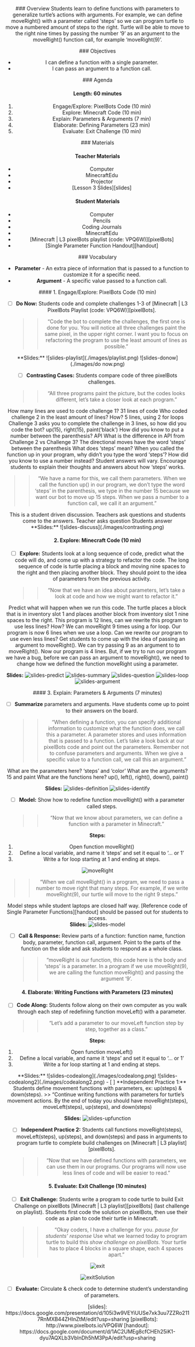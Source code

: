 <header title='Functions with Parameters' subtitle='Lesson 3'/>

<notable>

<iconp src='/icons/activity.png'>### Overview</iconp>
Students learn to define functions with parameters to generalize turtle’s actions with arguments. For example, we can define moveRight() with a parameter called ‘steps’ so we can program turtle to move a numbered amount of steps to the right. Turtle will be able to move to the right nine times by passing the number ‘9’ as an argument to the moveRight() function call, for example ‘moveRight(9)’.

<iconp src='/icons/objectives.png'>### Objectives</iconp>
- I can define a function with a single parameter.
- I can pass an argument to a function call.

<iconp src='/icons/agenda.png'>### Agenda</iconp>

#### Length: 60 minutes

1. Engage/Explore: PixelBots Code (10 min)
1. Explore: Minecraft Code (10 min)
1. Explain: Parameters & Arguments (7 min)
1. Elaborate: Defining Parameters (23 min)
1. Evaluate: Exit Challenge (10 min)


<note>

<iconp src='/icons/materials.png'>### Materials</iconp>

#### Teacher Materials
- Computer
- MinecraftEdu
- Projector
- [Lesson 3 Slides][slides]

#### Student Materials
- Computer
- Pencils
- Coding Journals
- MinecraftEdu
- [Minecraft | L3 pixelBots playlist (code: VPQ6W)][pixelBots]
- [Single Parameter Function Handout][handout]

<iconp src='/icons/vocab.png'>### Vocabulary</iconp>
- **Parameter** - An extra piece of information that is passed to a function to customize it for a specific need.
- **Argument** - A specific value passed to a function call.

</note>
<pagebreak/>
#### 1. Engage/Explore: PixelBots Code (10 min)

- [ ] **Do Now:** Students code and complete challenges 1-3 of [Minecraft | L3 PixelBots Playlist (code: VPQ6W)][pixelBots].
  >> “Code the bot to complete the challenges, the first one is done for you. You will notice all three challenges paint the same pixel, in the upper right corner. I want you to focus on refactoring the program to use the least amount of lines as possible.”

<note>
**Slides:**
![slides-playlist](./images/playlist.png)
![slides-donow](./images/do now.png)
</note>

- [ ] **Contrasting Cases:** Students compare code of three pixelBots challenges.
  >> “All three programs paint the picture, but the codes looks different, let’s take a closer look at each program.”

<iconp type="question">How many lines are used to code challenge 1?</iconp>
<iconp type="answer">31 lines of code</iconp>
<iconp type="question">Who coded challenge 2 in the least amount of lines? How?</iconp>
<iconp type="answer">5 lines, using 2 for loops</iconp>
<iconp type="question">Challenge 3 asks you to complete the challenge in 3 lines, so how did you code the bot?</iconp>
<iconp type="answer">up(15), right(15), paint(‘black’)</iconp>
<iconp type="question">How did you know to put a number between the parenthesis?</iconp>
<iconp type="answer">API</iconp>
<iconp type="question">What is the difference in API from Challenge 2 vs Challenge 3?</iconp>
<iconp type="answer">The directional moves have the word ‘steps’ between the parenthesis</iconp>
<iconp type="question">What does ‘steps’ mean? When you called the function up in your program, why didn’t you type the word ‘steps’? How did you know to use a number instead?</iconp>
<iconp type="answer">Student answers will vary. Encourage students to explain their thoughts and answers about how ‘steps’ works.</iconp>

  >> “We have a name for this, we call them parameters. When we call the function up() in our program, we don’t type the word ‘steps’ in the parenthesis, we type in the number 15 because we want our bot to move up 15 steps. When we pass a number to a function call, we call it an argument.”

<note type="reminder">
This is a student driven discussion. Teachers ask questions and students come to the answers.
<iconp type="question">Teacher asks question</iconp>
<iconp type="answer">Students answer</iconp>
<br/>
**Slides:**
![slides-discuss](./images/contrasting.png)
</note>

#### 2. Explore: Minecraft Code (10 min)

- [ ] **Explore:** Students look at a long sequence of code, predict what the code will do, and come up with a strategy to refactor the code. The long sequence of code is turtle placing a block and moving nine spaces to the right and then placing another block. They should point to the idea of parameters from the previous activity.
  >> “Now that we have an idea about parameters, let’s take a look at code and how we might want to refactor it.”

<iconp type="question">Predict what will happen when we run this code.</iconp>
<iconp type="answer">The turtle places a block that is in inventory slot 1 and places another block from inventory slot 1 nine spaces to the right.</iconp>
<iconp type="question">This program is 12 lines, can we rewrite this program to use less lines? How?</iconp>
<iconp type="answer">We can moveRight 9 times using a for loop.</iconp>
<iconp type="question">Our program is now 6 lines when we use a loop. Can we rewrite our program to use even less lines?
</iconp>
<iconp type="answer">Get students to come up with the idea of passing an argument to moveRight(). We can try passing 9 as an argument to to moveRight().</iconp>
<iconp type="answer">Now our program is 4 lines. But, if we try to run our program we have a bug, before we can pass an argument to moveRight(), we need to change how we defined the function moveRight using a parameter.</iconp>

<note> **Slides:**
![slides-predict](./images/explore.png)
![slides-summary](./images/explore2.png)
![slides-question](./images/explore3.png)
![slides-loop](./images/explore4.png)
![slides-argument](./images/explore5.png)</note>

<pagebreak/>
#### 3. Explain: Parameters & Arguments (7 minutes)

- [ ] **Summarize** parameters and arguments. Have students come up to point to their answers on the board.
  >> “When defining a function, you can specify additional information to customize what the function does, we call this a parameter. A parameter stores and uses information that is passed to a function. Let’s take a look back at our pixelBots code and point out the parameters. Remember not to confuse parameters and arguments. When we give a specific value to a function call, we call this an argument.”

<iconp type="question">What are the parameters here?</iconp>
<iconp type="answer">‘steps’ and ‘color’</iconp>
<iconp type="question">What are the arguments?</iconp>
<iconp type="answer">15 and paint</iconp>
<iconp type="question">What are the functions here?</iconp>
<iconp type="answer">up(), left(), right(), down(), paint()</iconp>


<note>**Slides:**
![slides-definition](./images/explain.png)
![slides-identify](./images/explain2.png)
</note>


- [ ] **Model:** Show how to redefine function moveRight() with a parameter called steps.  
  >> “Now that we know about parameters, we can define a function with a parameter in Minecraft.”

**Steps:**
  1. Open function moveRight()
  2. Define a local variable, and name it ‘steps’ and set it equal to ‘... or 1’
  3. Write a for loop starting at 1 and ending at steps.

![moveRight](./images/moveRight.png)
  >> “When we call moveRight() in a program, we need to pass a number to move right that many steps. For example, if we write moveRight(9), our turtle will move to the right 9 steps.”

<note type="tip">Model steps while student laptops are closed half way. [Reference code of Single Parameter Functions][handout] should be passed out for students to access.
<br/>
**Slides:**
![slides-model](./images/model.png)
</note>
<br/>
- [ ] **Call & Response:** Review parts of a function: function name, function body, parameter, function call, argument. Point to the parts of the function on the slide and ask students to respond as a whole class.
  >> “moveRight is our function, this code here is the body and ‘steps’ is a parameter. In a program if we use moveRight(9), we are calling the function moveRight() and passing the argument ‘9’.

#### 4. Elaborate: Writing Functions with Parameters (23 minutes)

- [ ] **Code Along:** Students follow along on their own computer as you walk through each step of redefining function moveLeft() with a parameter.
  >> “Let’s add a parameter to our moveLeft function step by step, together as a class.”

**Steps:**
  1. Open function moveLeft()
  2. Define a local variable, and name it ‘steps’ and set it equal to ‘... or 1’
  3. Write a for loop starting at 1 and ending at steps.


<note>
**Slides:**
![slides-codealong](./images/codealong.png)
![slides-codealong2](./images/codealong2.png)
</note>

<pagebreak/>
- [ ] **Independent Practice 1:** Students define movement functions with parameters, ex: up(steps) & down(steps).
  >> “Continue writing functions with parameters for turtle’s movement actions. By the end of today you should have moveRight(steps), moveLeft(steps), up(steps), and down(steps)

<note>**Slides:**
![slides-upfunction](./images/up.png)
</note>

- [ ] **Independent Practice 2:** Students call functions moveRight(steps), moveLeft(steps), up(steps), and down(steps) and pass in arguments to program turtle to complete build challenges on [Minecraft | L3 playlist][pixelBots].
  >> “Now that we have defined functions with parameters, we can use them in our programs. Our programs will now use less lines of code and will be easier to read.”


#### 5. Evaluate: Exit Challenge (10 minutes)

- [ ] **Exit Challenge:** Students write a program to code turtle to build Exit Challenge on pixelBots [Minecraft | L3 playlist][pixelBots] (last challenge on playlist). Students first code the solution on pixelBots, then use their code as a plan to code their turtle in Minecraft.
  >> “Okay coders, I have a challenge for you. *pause for students’ response*   Use what we learned today to program turtle to build this *show challenge on pixelBots*. Your turtle has to place 4 blocks in a square shape, each 4 spaces apart.”

<note>![exit](./images/exit.png)</note>

![exitSolution](./images/exitsolution.png)

- [ ] **Evaluate:** Circulate & check code to determine student’s understanding of parameters.





</notable>
[slides]: https://docs.google.com/presentation/d/105i3w9VEYiUUSe7xk3uu7ZZRo2117RnMXB44ZHInZtM/edit?usp=sharing
[pixelBots]: http://www.pixelbots.io/VPQ6W
[handout]: https://docs.google.com/document/d/1AC2UMEg8cfCHEh25iK1-dyu7AQXLb3VblnDh5hM3PpA/edit?usp=sharing
